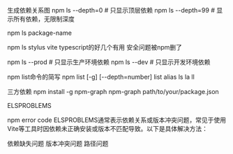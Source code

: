 生成依赖关系图
npm ls --depth=0  # 只显示顶层依赖
npm ls --depth=99 # 显示所有依赖，无限制深度

npm ls package-name

npm ls stylus 
vite typescript的好几个有用  安全问题被npm删了


npm ls --prod  # 只显示生产环境依赖
npm ls --dev   # 只显示开发环境依赖

npm list命令的简写
npm list [-g] [--depth=number]
list alias ls la ll

三方依赖
npm install -g npm-graph
npm-graph path/to/your/package.json


ELSPROBLEMS

npm error code ELSPROBLEMS通常表示依赖关系或版本冲突问题，常见于使用Vite等工具时因依赖未正确安装或版本不匹配导致。以下是具体解决方法：

依赖缺失问题
版本冲突问题
路径问题

